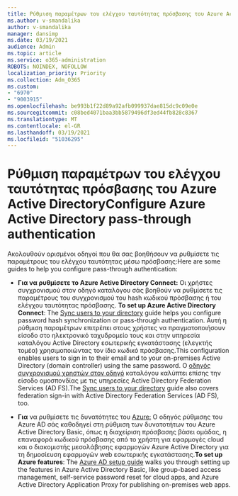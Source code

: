 ```yaml
---
title: Ρύθμιση παραμέτρων του ελέγχου ταυτότητας πρόσβασης του Azure Active Directory
ms.author: v-smandalika
author: v-smandalika
manager: dansimp
ms.date: 03/19/2021
audience: Admin
ms.topic: article
ms.service: o365-administration
ROBOTS: NOINDEX, NOFOLLOW
localization_priority: Priority
ms.collection: Adm_O365
ms.custom:
- "6970"
- "9003915"
ms.openlocfilehash: be993b1f22d89a92afb099937dae815dc9c09e0e
ms.sourcegitcommit: c08bed4071baa3bb5879496df3ed44fb828c8367
ms.translationtype: MT
ms.contentlocale: el-GR
ms.lasthandoff: 03/19/2021
ms.locfileid: "51036295"
---
```

# <a name="configure-azure-active-directory-pass-through-authentication"></a><span data-ttu-id="4e05c-102">Ρύθμιση παραμέτρων του ελέγχου ταυτότητας πρόσβασης του Azure Active Directory</span><span class="sxs-lookup"><span data-stu-id="4e05c-102">Configure Azure Active Directory pass-through authentication</span></span>

<span data-ttu-id="4e05c-103">Ακολουθούν ορισμένοι οδηγοί που θα σας βοηθήσουν να ρυθμίσετε τις παραμέτρους του ελέγχου ταυτότητας μέσω πρόσβασης:</span><span class="sxs-lookup"><span data-stu-id="4e05c-103">Here are some guides to help you configure pass-through authentication:</span></span>

- <span data-ttu-id="4e05c-104">**Για να ρυθμίσετε το Azure Active Directory Connect:** Οι χρήστες συγχρονισμού στον οδηγό καταλόγου σάς βοηθούν να ρυθμίσετε τις παραμέτρους του συγχρονισμού του hash κωδικού πρόσβασης ή του ελέγχου ταυτότητας πρόσβασης. [](https://admin.microsoft.com/AdminPortal/Home)</span><span class="sxs-lookup"><span data-stu-id="4e05c-104">**To set up Azure Active Directory Connect**: The [Sync users to your directory](https://admin.microsoft.com/AdminPortal/Home) guide helps you configure password hash synchronization or pass-through authentication.</span></span> <span data-ttu-id="4e05c-105">Αυτή η ρύθμιση παραμέτρων επιτρέπει στους χρήστες να πραγματοποιήσουν είσοδο στο ηλεκτρονικό ταχυδρομείο τους και στην υπηρεσία καταλόγου Active Directory εσωτερικής εγκατάστασης (ελεγκτής τομέα) χρησιμοποιώντας τον ίδιο κωδικό πρόσβασης.</span><span class="sxs-lookup"><span data-stu-id="4e05c-105">This configuration enables users to sign in to their email and to your on-premises Active Directory (domain controller) using the same password.</span></span>  <span data-ttu-id="4e05c-106">Ο [οδηγός συγχρονισμού χρηστών στον οδηγό](https://admin.microsoft.com/AdminPortal/Home) καταλόγου καλύπτει επίσης την είσοδο ομοσπονδίας με τις υπηρεσίες Active Directory Federation Services (AD FS).</span><span class="sxs-lookup"><span data-stu-id="4e05c-106">The [Sync users to your directory](https://admin.microsoft.com/AdminPortal/Home) guide also covers federation sign-in with Active Directory Federation Services (AD FS), too.</span></span>

- <span data-ttu-id="4e05c-107">**Για** να ρυθμίσετε τις δυνατότητες του [Azure:](https://admin.microsoft.com/adminportal/home#/modernonboarding/azureadsetup) Ο οδηγός ρύθμισης του Azure AD σάς καθοδηγεί στη ρύθμιση των δυνατοτήτων του Azure Active Directory Basic, όπως η διαχείριση πρόσβασης βάσει ομάδας, η επαναφορά κωδικού πρόσβασης από το χρήστη για εφαρμογές cloud και ο διακομιστής μεσολάβησης εφαρμογών Azure Active Directory για τη δημοσίευση εφαρμογών web εσωτερικής εγκατάστασης.</span><span class="sxs-lookup"><span data-stu-id="4e05c-107">**To set up Azure features**: The [Azure AD setup guide](https://admin.microsoft.com/adminportal/home#/modernonboarding/azureadsetup) walks you through setting up the features in Azure Active Directory Basic, like group-based access management, self-service password reset for cloud apps, and Azure Active Directory Application Proxy for publishing on-premises web apps.</span></span>


